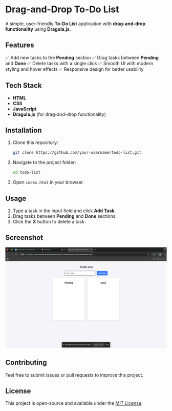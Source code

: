 # Drag-and-Drop To-Do List

A simple, user-friendly **To-Do List** application with **drag-and-drop functionality** using **Dragula.js**.

## Features
✅ Add new tasks to the **Pending** section
✅ Drag tasks between **Pending** and **Done**
✅ Delete tasks with a single click
✅ Smooth UI with modern styling and hover effects
✅ Responsive design for better usability

## Tech Stack
- **HTML**
- **CSS**
- **JavaScript**
- **Dragula.js** (for drag-and-drop functionality)

## Installation
1. Clone this repository:
   ```bash
   git clone https://github.com/your-username/todo-list.git
   ```
2. Navigate to the project folder:
   ```bash
   cd todo-list
   ```
3. Open `index.html` in your browser.

## Usage
1. Type a task in the input field and click **Add Task**.
2. Drag tasks between **Pending** and **Done** sections.
3. Click the **X** button to delete a task.

## Screenshot
![To-Do List Preview](screenshot.png)

## Contributing
Feel free to submit issues or pull requests to improve this project.

## License
This project is open-source and available under the [MIT License](LICENSE).

